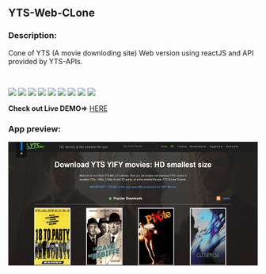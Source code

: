 ## YTS-Web-CLone
<h3>Description:</h3>
<p>Cone of YTS (A movie downloding site) Web version using reactJS and API provided by YTS-APIs.</p><br/>
<p>
    <img src="https://img.shields.io/badge/Platform-Web-brightgreen.svg" />
  <img src="https://img.shields.io/badge/Application-YTS_Web-green.svg" />
  <img src="https://img.shields.io/badge/Editor-WEB_Strom-0078d7.svg" />
  <img src="https://img.shields.io/badge/Library-React_JS-61dbfb.svg" />
  <img src="https://img.shields.io/badge/Language-JavaScript-f0db4f.svg" />
    <img src="https://img.shields.io/badge/State_Management-REDUX-orange.svg" />
  <img src="https://img.shields.io/badge/BackEnd-Firebase-brightgreen.svg" />
    <img src="https://img.shields.io/badge/APIs-YTS_APIs-61dbfb.svg" />
    <img src="https://img.shields.io/badge/Hosting-Firebase_Hosting-black.svg" />
<p><b>Check out Live DEMO=></b> <a href="https://yts-web-clone.web.app/">HERE</a></p>
<h3>App preview:</h3>
<img src="src/assets/app_preview.png" height="250px" alt="App Preview"/>
</p>

